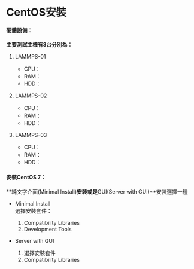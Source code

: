 # CentOS安裝

#### 硬體設備：

**主要測試主機有3台分別為：**

1. LAMMPS-01

   * CPU：
   * RAM：
   * HDD：

2. LAMMPS-02

   * CPU：
   * RAM：
   * HDD：

3. LAMMPS-03

   * CPU：
   * RAM：
   * HDD：

#### 安裝CentOS 7：

**純文字介面\(Minimal Install\)**安裝或是**GUI\(Server with GUI\)**安裝選擇一種

* Minimal Install  
     選擇安裝套件：  
  1. Compatibility Libraries  
  2. Development Tools

* Server with GUI  
  1. 選擇安裝套件  
  2. Compatibility Libraries



